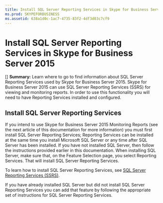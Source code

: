 ```yaml
---
title: Install SQL Server Reporting Services in Skype for Business Server 2015
ms.prod: SKYPEFORBUSINESS
ms.assetid: 638a1d0c-1ac7-4735-83f2-4df3d03c7cf9
---
```



# Install SQL Server Reporting Services in Skype for Business Server 2015
[] **Summary:** Learn where to go to find information about SQL Server Reporting Services used by Skype for Business Server 2015.
Skype for Business Server 2015 can use SQL Server Reporting Services (SSRS) for viewing and monitoring reports. In order to use this functionality you will need to have Reporting Services installed and configured.
  
    
    


## Install SQL Server Reporting Services

If you intend to use Skype for Business Server 2015 Monitoring Reports (see the next article of this documentation for more information) you must first install SQL Server Reporting Services; Reporting Services can be installed at the same time you install Microsoft SQL Server or any time after SQL Server has been installed. If you have not installed SQL Server, then follow the instructions provided earlier in this documentation. When installing SQL Server, make sure that, on the Feature Selection page, you select Reporting Services. That will install SQL Server Reporting Services.
  
    
    
To learn how to install SQL Server Reporting Services, see  [SQL Server Reporting Services (SSRS)](https://technet.microsoft.com/en-us/library/ms159106.aspx).
  
    
    
If you have already installed SQL Server but did not install SQL Server Reporting Services you can add that feature by following the appropriate set of instructions for SQL Server Reporting Services. 
  
    
    

